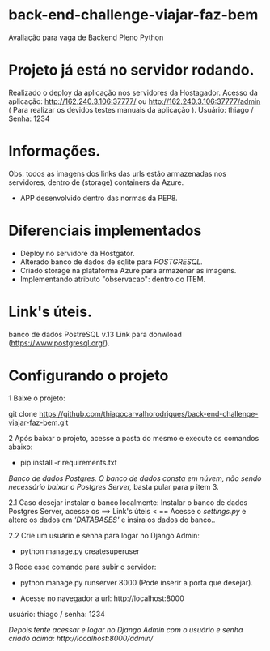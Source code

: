 # back-end-challenge-viajar-faz-bem
Avaliação para vaga de Backend Pleno Python


# Projeto já está no servidor rodando.

Realizado o deploy da aplicação nos servidores da Hostagador.
Acesso da aplicação: http://162.240.3.106:37777/ ou http://162.240.3.106:37777/admin  ( Para realizar os devidos testes manuais da aplicação ).
Usuário: thiago /
Senha: 1234

# Informações.

Obs: todos as imagens dos links das urls estão armazenadas nos servidores, dentro de (storage) containers da Azure.
* APP desenvolvido dentro das normas da PEP8.

# Diferenciais implementados
* Deploy no servidore da Hostgator.
* Alterado banco de dados de sqlite para <i>POSTGRESQL.</i>
* Criado storage na plataforma Azure para armazenar as imagens.
* Implementando atributo "observacao":  dentro do ITEM.

# Link's úteis.
banco de dados PostreSQL v.13 Link para donwload (https://www.postgresql.org/).

# Configurando o projeto

1 Baixe o projeto:

git clone https://github.com/thiagocarvalhorodrigues/back-end-challenge-viajar-faz-bem.git


2 Após baixar o projeto, acesse a pasta do mesmo e execute os comandos abaixo:
* pip install -r requirements.txt

<i>Banco de dados Postgres.
O banco de dados consta em núvem, não sendo necessário baixar o Postgres Server,</i>
basta pular para p item 3.

2.1 Caso desejar instalar o banco localmente: 
Instalar o banco de dados Postgres Server, acesse os ==> Link's úteis < == 
Acesse o <i>settings.py</i>  e altere os dados  em <i>'DATABASES'</i> e insira os dados do banco..

2.2 Crie um usuário e senha para logar no Django Admin: 
* python manage.py createsuperuser

3 Rode esse comando para subir o servidor:
* python manage.py runserver 8000 (Pode inserir a porta que desejar).

* Acesse no navegador a url: http://localhost:8000

usuário: thiago /
senha: 1234

<i>Depois tente acessar e logar no Django Admin com o usuário e senha criado acima: http://localhost:8000/admin/ </i>







